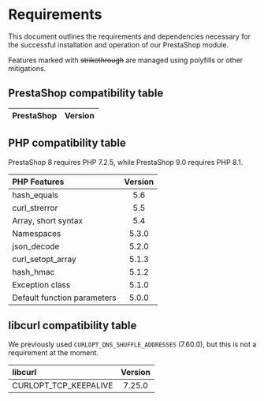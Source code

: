 # Requirements

This document outlines the requirements and dependencies necessary for the successful installation and operation of our PrestaShop module.

Features marked with ~~strikethrough~~ are managed using polyfills or other mitigations.

## PrestaShop compatibility table

| PrestaShop | Version |
| :--------- | :-----: |

## PHP compatibility table

PrestaShop 8 requires PHP 7.2.5, while PrestaShop 9.0 requires PHP 8.1.

| PHP Features                | Version |
| :-------------------------- | :-----: |
| hash_equals                 |   5.6   |
| curl_strerror               |   5.5   |
| Array, short syntax         |   5.4   |
| Namespaces                  |  5.3.0  |
| json_decode                 |  5.2.0  |
| curl_setopt_array           |  5.1.3  |
| hash_hmac                   |  5.1.2  |
| Exception class             |  5.1.0  |
| Default function parameters |  5.0.0  |

## libcurl compatibility table

We previously used `CURLOPT_DNS_SHUFFLE_ADDRESSES` (7.60.0), but this is not a requirement at the moment.

| libcurl               | Version |
| :-------------------- | :-----: |
| CURLOPT_TCP_KEEPALIVE | 7.25.0  |
